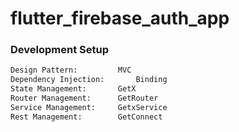 # flutter_firebase_auth_app


### Development Setup
```bash
Design Pattern:			MVC
Dependency Injection:		Binding
State Management:		GetX
Router Management:		GetRouter
Service Management:		GetxService
Rest Management:		GetConnect
```
